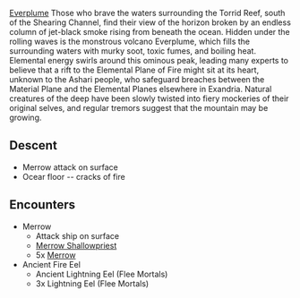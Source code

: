 [Everplume](https://www.dndbeyond.com/sources/egtw/wildemount-gazetteer-menagerie-coast#Everplume)
Those who brave the waters surrounding the Torrid Reef, south of the Shearing Channel, find their view of the horizon broken by an endless column of jet-black smoke rising from beneath the ocean. Hidden under the rolling waves is the monstrous volcano Everplume, which fills the surrounding waters with murky soot, toxic fumes, and boiling heat. Elemental energy swirls around this ominous peak, leading many experts to believe that a rift to the Elemental Plane of Fire might sit at its heart, unknown to the Ashari people, who safeguard breaches between the Material Plane and the Elemental Planes elsewhere in Exandria. Natural creatures of the deep have been slowly twisted into fiery mockeries of their original selves, and regular tremors suggest that the mountain may be growing.

## Descent

* Merrow attack on surface
* Ocear floor -- cracks of fire
## Encounters

* Merrow
	* Attack ship on surface
	* [Merrow Shallowpriest](https://www.dndbeyond.com/monsters/744322-merrow-shallowpriest)
	* 5x [Merrow](https://www.dndbeyond.com/monsters/16956-merrow)
* Ancient Fire Eel
	* Ancient Lightning Eel (Flee Mortals)
	* 3x Lightning Eel (Flee Mortals)
